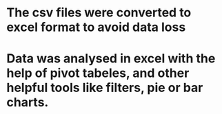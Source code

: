 # The csv files were converted to excel format to avoid data loss
# Data was analysed in excel with the help of pivot tabeles, and other helpful tools like filters, pie or bar charts.
